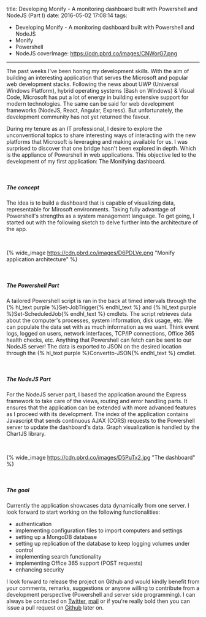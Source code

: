 title: Developing Monify - A monitoring dashboard built with Powershell and NodeJS (Part I)
date: 2016-05-02 17:08:14
tags:
- Developing Monify - A monitoring dashboard built with Powershell and NodeJS
- Monify
- Powershell
- NodeJS
coverImage: https://cdn.pbrd.co/images/CNWorG7.png
---

The past weeks I've been honing my development skills. With the aim of building an interesting application that serves the Microsoft and popular web development stacks. Following the news about UWP (Universal Windows Platform), hybrid operating systems (Bash on Windows) & Visual Code, Microsoft has put a lot of energy in building extensive support for modern technologies. The same can be said for web development frameworks (NodeJS, React, Angular, Express). But unfortunately, the development community has not yet returned the favour.<!-- more -->

During my tenure as an IT professional, I desire to explore the unconventional topics to share interesting ways of interacting with the new platforms that Microsoft is leveraging and making available for us. I was surprised to discover that one bridge hasn't been explored in depth. Which is the appliance of Powershell in web applications. This objective led to the development of my first application: The Monifying dashboard.  

<br>
<h5>The concept</h5> 

The idea is to build a dashboard that is capable of visualizing data, representable for Mirosoft environments. Taking fully advantage of Powershell's strengths as a system management language. To get going, I started out with the following sketch to delve further into the architecture of the app. 

<br>

{% wide_image https://cdn.pbrd.co/images/D6PDLVe.png "Monify application architecture" %} 

<br>
<h5>The Powershell Part</h5>

A tailored Powershell script is ran in the back at timed intervals through the {% hl_text purple %}Set-JobTrigger{% endhl_text %} and {% hl_text purple %}Set-ScheduledJob{% endhl_text %} cmdlets. The script retrieves data about the computer's processes, system information, disk usage, etc. We can populate the data set with as much information as we want. Think event logs, logged on users, network interfaces, TCP/IP connections, Office 365 health checks, etc. Anything that Powershell can fetch can be sent to our NodeJS server! The data is exported to JSON on the desired location through the {% hl_text purple %}Convertto-JSON{% endhl_text %} cmdlet. 

<br>
<h5>The NodeJS Part</h5>

For the NodeJS server part, I based the application around the Express framework to take care of the views, routing and error handling parts. It ensures that the application can be extended with more advanced features as I proceed with its development. The index of the application contains Javascript that sends continuous AJAX (CORS) requests to the Powershell server to update the dashboard's data. Graph visualization is handled by the ChartJS library. 

<br>

{% wide_image https://cdn.pbrd.co/images/D5PuTx2.jpg "The dashboard" %} 


<br>
<h5>The goal</h5>

Currently the application showcases data dynamically from one server. I look forward to start working on the following functionalities: 
<br>

- authentication 
- implementing configuration files to import computers and settings
- setting up a MongoDB database 
- setting up replication of the database to keep logging volumes under control
- implementing search functionality
- implementing Office 365 support (POST requests)
- enhancing security

I look forward to release the project on Github and would kindly benefit from your comments, remarks, suggestions or anyone willing to contribute from a development perspective (Powershell and server side programming). I can always be contacted on [Twitter](http://twitter.com/laurekamalandua), [mail](mailto:laurekamalandua@gmail.com) or if you're really bold then you can issue a pull request on [Github](http://github.com/laurekamalandua) later on.